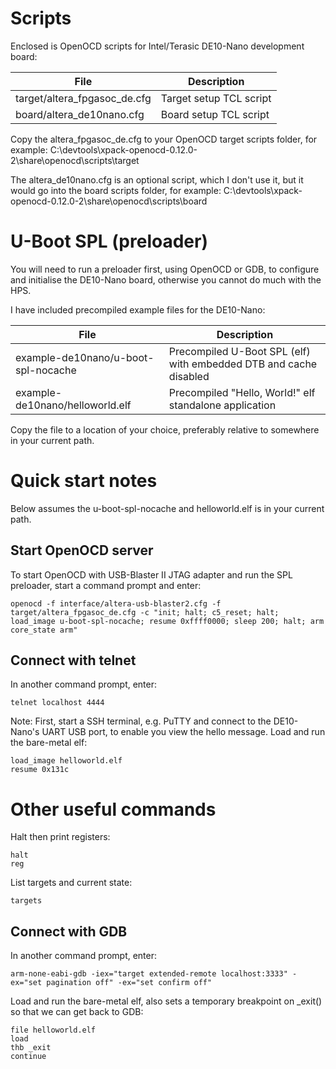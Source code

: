 # Scripts

Enclosed is OpenOCD scripts for Intel/Terasic DE10-Nano development board:

| File                             | Description                                         |
| -------------------------------- | --------------------------------------------------- |
| target/altera_fpgasoc_de.cfg     | Target setup TCL script                             |
| board/altera_de10nano.cfg        | Board setup TCL script                              |

Copy the altera_fpgasoc_de.cfg to your OpenOCD target scripts folder, for example:
C:\devtools\xpack-openocd-0.12.0-2\share\openocd\scripts\target

The altera_de10nano.cfg is an optional script, which I don't use it, but it would go into the board scripts folder, for example:
C:\devtools\xpack-openocd-0.12.0-2\share\openocd\scripts\board

# U-Boot SPL (preloader)

You will need to run a preloader first, using OpenOCD or GDB, to configure and initialise the DE10-Nano board, otherwise you cannot do much with the HPS.

I have included precompiled example files for the DE10-Nano:

| File                                | Description                                                       |
| ----------------------------------- | ----------------------------------------------------------------- |
| example-de10nano/u-boot-spl-nocache | Precompiled U-Boot SPL (elf) with embedded DTB and cache disabled |
| example-de10nano/helloworld.elf     | Precompiled "Hello, World!" elf standalone application            |

Copy the file to a location of your choice, preferably relative to somewhere in your current path.

# Quick start notes

Below assumes the u-boot-spl-nocache and helloworld.elf is in your current path.

## Start OpenOCD server

To start OpenOCD with USB-Blaster II JTAG adapter and run the SPL preloader, start a command prompt and enter:
```
openocd -f interface/altera-usb-blaster2.cfg -f target/altera_fpgasoc_de.cfg -c "init; halt; c5_reset; halt; load_image u-boot-spl-nocache; resume 0xffff0000; sleep 200; halt; arm core_state arm"
```

## Connect with telnet

In another command prompt, enter:
```
telnet localhost 4444
```

Note: First, start a SSH terminal, e.g. PuTTY and connect to the DE10-Nano's UART USB port, to enable you view the hello message.
Load and run the bare-metal elf:
```
load_image helloworld.elf
resume 0x131c
```

# Other useful commands

Halt then print registers:
```
halt
reg
```

List targets and current state:
```
targets
```

## Connect with GDB

In another command prompt, enter:
```
arm-none-eabi-gdb -iex="target extended-remote localhost:3333" -ex="set pagination off" -ex="set confirm off"
```

Load and run the bare-metal elf, also sets a temporary breakpoint on _exit() so that we can get back to GDB:
```
file helloworld.elf
load
thb _exit
continue
```
